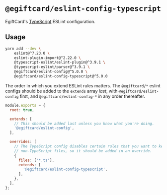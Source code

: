 # `@egiftcard/eslint-config-typescript`

EgiftCard's [TypeScript](https://www.typescriptlang.org) ESLint configuration.

## Usage

```bash
yarn add --dev \
    eslint@^7.23.0 \
    eslint-plugin-import@^2.22.0 \
    @typescript-eslint/eslint-plugin@^3.9.1 \
    @typescript-eslint/parser@^3.9.1 \
    @egiftcard/eslint-config@^5.0.0 \
    @egiftcard/eslint-config-typescript@^5.0.0
```

The order in which you extend ESLint rules matters.
The `@egiftcard/*` eslint configs should be added to the `extends` array _last_,
with `@egiftcard/eslint-config` first, and `@egiftcard/eslint-config-*` in any
order thereafter.

```js
module.exports = {
  root: true,

  extends: [
    // This should be added last unless you know what you're doing.
    '@egiftcard/eslint-config',
  ],

  overrides: [
    // The TypeScript config disables certain rules that you want to keep for
    // non-TypeScript files, so it should be added in an override.
    {
      files: ['*.ts'],
      extends: [
        '@egiftcard/eslint-config-typescript',
      ],
    },
  ],
};
```
